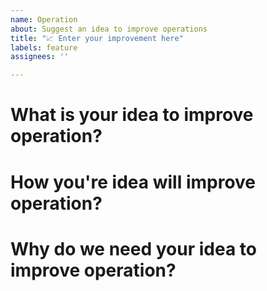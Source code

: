 ```yaml
---
name: Operation
about: Suggest an idea to improve operations
title: "📈 Enter your improvement here"
labels: feature
assignees: ''

---
```


# What is your idea to improve operation?

# How you're idea will improve operation?

# Why do we need your idea to improve operation?